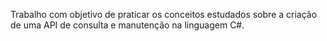Trabalho com objetivo de praticar os conceitos estudados sobre a criação de uma API de consulta e manutenção na linguagem C#.
